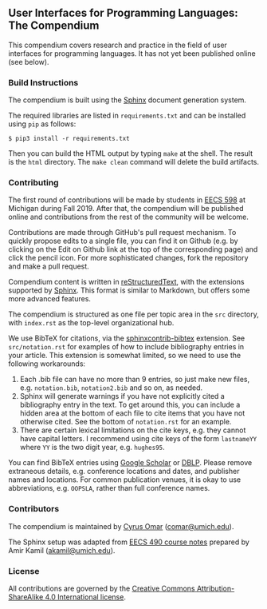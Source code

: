 ## User Interfaces for Programming Languages: The Compendium

This compendium covers research and practice in the field of 
user interfaces for programming languages. It has not yet been published online (see below).

### Build Instructions

The compendium is built using the [Sphinx](http://www.sphinx-doc.org/) document generation system.

The required libraries are listed in `requirements.txt` and can be installed using `pip` as follows:

```
$ pip3 install -r requirements.txt
```

Then you can build the HTML output by typing `make` at the shell. 
The result is the `html` directory. The `make clean` command will delete the build artifacts.

### Contributing
The  first round of contributions will be made by students in [EECS 598](http://web.eecs.umich.edu/~comar/courses/ui-for-pl/) at Michigan during Fall 2019. After that, the compendium will be published online and contributions from the rest of the community will be welcome.

Contributions are made through GitHub's pull request mechanism. To quickly propose edits to a single file, you can find it on Github (e.g. by clicking on the Edit on Github link at the top of the corresponding page) and click the pencil icon. For more sophisticated changes, fork the repository and make a pull request.

Compendium content is written in
[reStructuredText](http://docutils.sourceforge.net/docs/ref/rst/directives.html),
with the extensions supported by [Sphinx](http://www.sphinx-doc.org/).
This format is similar to Markdown, but offers some more advanced features. 

The compendium is structured as one file per topic area in the `src`
directory, with `index.rst` as the top-level organizational hub.

We use BibTeX for citations, via the [sphinxcontrib-bibtex](https://sphinxcontrib-bibtex.readthedocs.io/en/latest/) extension. See `src/notation.rst` for examples of how to include bibliography entries in your article. This extension is somewhat limited, so we need to use the following workarounds:
1. Each .bib file can have no more than 9 entries, so just make new files, e.g. `notation.bib`, `notation2.bib` and so on, as needed.
2. Sphinx will generate warnings if you have not explicitly cited a bibliography entry in the text. To get around this, you can include a hidden area at the bottom of each file to cite items that you have not otherwise cited. See the bottom of `notation.rst` for an example.
3. There are certain lexical limitations on the cite keys, e.g. they cannot have capital letters. I recommend using cite keys of the form `lastnameYY` where `YY` is the two digit year, e.g. `hughes95`.

You can find BibTeX entries using [Google Scholar](https://scholar.google.com/) or [DBLP](https://dblp.uni-trier.de/). Please remove extraneous details, e.g. conference locations and dates, and publisher names and locations. For common publication venues, it is okay to use abbreviations, e.g. `OOPSLA`, rather than full conference names.

### Contributors

The compendium is maintained by [Cyrus Omar](https://web.eecs.umich.edu/~comar) (comar@umich.edu).

The Sphinx setup was adapted from [EECS 490 course notes](https://github.com/eecs490/notes) prepared 
by Amir Kamil (akamil@umich.edu). 

### License 

All contributions are governed by the [Creative Commons
Attribution-ShareAlike 4.0 International
license](https://creativecommons.org/licenses/by-sa/4.0/).

